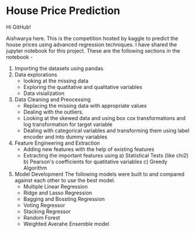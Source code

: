 # House Price Prediction
Hi GitHub!

Aishwarya here. This is the competition hosted by kaggle to predict the house prices using advanced regression techniques. I have shared the jupyter notebook for this project. These are the following sections in the notebook - 
1. Importing the datasets using pandas.
2. Data explorations 
    * looking at the missing data
    * Exploring the quatitative and qualitative variables
    * Data visialization 
3. Data Cleaning and Preocessing 
    * Replacing the missing data with appropriate values
    * Dealing with the outliers.
    * Looking at the skewed data and using box cox transformations and log transformation for target variable
    * Dealing with categorical variables and transforming them using label encoder and into dummy variables
4. Feature Engineering and Extraction 
    * Adding new features with the help of existing features 
    * Extracting the important features using 
          a) Statistical Tests (like chi2)
          b) Pearson's coefficients for quatitative variables
          c) Greedy Algorithm 
5. Model Development 
   The following models were built to and compared against each other to use the best model. 
    * Multiple Linear Regression
    * Ridge and Lasso Regression 
    * Bagging and Bossting Regression 
    * Voting Regressor 
    * Stacking Regressor
    * Random Forest 
    * Weighted Averahe Ensemble model
    
    
